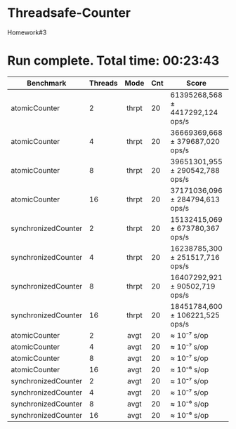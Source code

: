 # Threadsafe-Counter
Homework#3

# Run complete. Total time: 00:23:43

| Benchmark | Threads                          |         Mode | Cnt    |     Score   |      Error | Units |
|-----------|--------------------------|:------------:|--------|-------------|------------|-------|
|atomicCounter|2|         thrpt|   20|  61395268,568 ± 4417292,124  ops/s|
|atomicCounter|4|         thrpt|   20|  36669369,668 ±  379687,020  ops/s|
|atomicCounter|8|         thrpt|   20|  39651301,955 ±  290542,788  ops/s|
|atomicCounter|16|        thrpt|   20|  37171036,096 ±  284794,613  ops/s|
|synchronizedCounter|2|   thrpt|   20|  15132415,069 ±  673780,367  ops/s|
|synchronizedCounter|4|   thrpt|   20|  16238785,300 ±  251517,716  ops/s|
|synchronizedCounter|8|   thrpt|   20|  16407292,921 ±   90502,719  ops/s|
|synchronizedCounter|16|  thrpt|   20|  18451784,600 ±  106221,525  ops/s|
|atomicCounter|2|          avgt|   20|        ≈ 10⁻⁷                 s/op|
|atomicCounter|4|          avgt|   20|        ≈ 10⁻⁷                 s/op|
|atomicCounter|8|          avgt|   20|        ≈ 10⁻⁷                 s/op|
|atomicCounter|16|         avgt|   20|        ≈ 10⁻⁶                 s/op|
|synchronizedCounter|2|    avgt|   20|        ≈ 10⁻⁷                 s/op|
|synchronizedCounter|4|    avgt|   20|        ≈ 10⁻⁷                 s/op|
|synchronizedCounter|8|    avgt|   20|        ≈ 10⁻⁶                 s/op|
|synchronizedCounter|16|   avgt|   20|        ≈ 10⁻⁶                 s/op|
